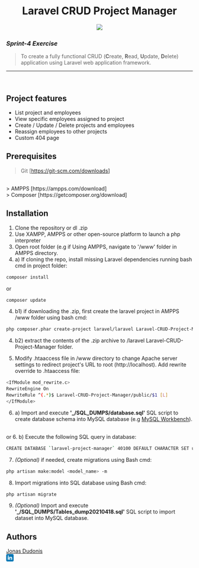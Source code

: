 <h1 align="center">Laravel CRUD Project Manager </h1>

<p align="center"><a href="https://laravel.com" target="_blank"><img src="https://raw.githubusercontent.com/laravel/art/master/logo-lockup/5%20SVG/2%20CMYK/1%20Full%20Color/laravel-logolockup-cmyk-red.svg" width="200"></a></p>

###  *Sprint-4 Exercise*
> To create a fully functional CRUD (**C**reate, **R**ead, **U**pdate, **D**elete) application using Laravel web application framework.

---
<br>

## Project features
- List project and employees
- View specific employees assigned to project
- Create / Update / Delete projects and employees
- Reassign employees to other projects
- Custom 404 page

## Prerequisites

> Git [https://git-scm.com/downloads]
<br>
> AMPPS [https://ampps.com/download]
<br>
> Composer [https://getcomposer.org/download]

## Installation
1. Clone the repository or dl .zip
2. Use XAMPP, AMPPS or other open-source platform to launch a php interpreter
3. Open root folder (e.g if Using AMPPS, navigate to '/www' folder in AMPPS directory.
4. a) If cloning the repo, install missing Laravel dependencies running bash cmd in project folder:
```sh
composer install
```
or
```sh
composer update
```
4. b1) if downloading the .zip, first create the laravel project in AMPPS /www folder using bash cmd:

```sh
php composer.phar create-project laravel/laravel Laravel-CRUD-Project-Manager
```
4. b2) extract the contents of the .zip archive to /laravel Laravel-CRUD-Project-Manager folder.

5. Modify .htaaccess file in /www directory to change Apache server settings to redirect project's URL to root (http://localhost). Add rewrite override to .htaaccess file:
```sh
<IfModule mod_rewrite.c>
RewriteEngine On
RewriteRule ^(.*)$ Laravel-CRUD-Project-Manager/public/$1 [L]
</IfModule>
```

6) a) Import and execute **'_/SQL_DUMPS/database.sql'** SQL script to create database schema into MySQL database (e.g [MySQL Workbench](https://dev.mysql.com/downloads/workbench)).
<br>
or
6. b) Execute the following SQL query in database:

```sh
CREATE DATABASE `laravel-project-manager` 40100 DEFAULT CHARACTER SET utf8mb4 COLLATE utf8mb4_general_ci */ /*!80016 DEFAULT ENCRYPTION='N' ;
```

7. *(Optional)* if needed, create migrations using Bash cmd:
```sh
php artisan make:model <model_name> -m 
```

8. Import migrations into SQL database using Bash cmd:
```sh
php artisan migrate
```

9. *(Optional)* Import and execute **'_/SQL_DUMPS/Tables_dump20210418.sql'** SQL script to import dataset into MySQL database.

## Authors
[Jonas Dudonis](https://github.com/JonasDudonis)
<br>
<a href="https://www.linkedin.com/in/jonasdudonis" target="_blank"><img src="https://raw.githubusercontent.com/edent/SuperTinyIcons/8e583e7ef9b3eb18787975676ed61fadee086578/images/svg/linkedin.svg" width="20"></a> 

